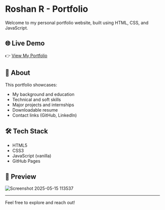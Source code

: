 # Roshan R - Portfolio

Welcome to my personal portfolio website, built using HTML, CSS, and JavaScript.

## 🌐 Live Demo
👉 [View My Portfolio](https://roshanr-git.github.io/Portfolio/)

## 📂 About
This portfolio showcases:
- My background and education
- Technical and soft skills
- Major projects and internships
- Downloadable resume
- Contact links (GitHub, LinkedIn)

## 🛠 Tech Stack
- HTML5
- CSS3
- JavaScript (vanilla)
- GitHub Pages

## 📸 Preview

![Screenshot 2025-05-15 113537](https://github.com/user-attachments/assets/4b427e05-68f1-4828-8a00-561c8bfe9c3d)


---

Feel free to explore and reach out!
